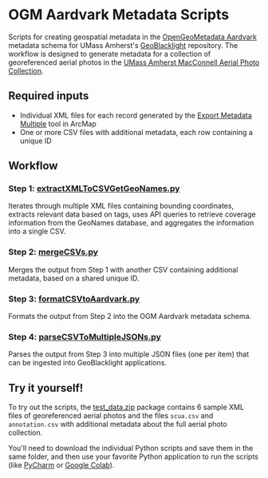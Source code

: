 # OGM Aardvark Metadata Scripts
Scripts for creating geospatial metadata in the [OpenGeoMetadata Aardvark](https://opengeometadata.org) metadata schema for UMass Amherst's [GeoBlacklight](https://geoblacklight.org) repository. The workflow is designed to generate metadata for a collection of georeferenced aerial photos in the [UMass Amherst MacConnell Aerial Photo Collection](https://credo.library.umass.edu/view/collection/mufs190).

## Required inputs

* Individual XML files for each record generated by the [Export Metadata Multiple](https://desktop.arcgis.com/en/arcmap/latest/tools/conversion-toolbox/export-metadata-multiple.htm) tool in ArcMap
* One or more CSV files with additional metadata, each row containing a unique ID

## Workflow

### Step 1: [extractXMLToCSVGetGeoNames.py](https://github.com/umass-gis/metadata-scripts/tree/main/1_extractXMLToCSVGetGeoNames)
Iterates through multiple XML files containing bounding coordinates, extracts relevant data based on tags, uses API queries to retrieve coverage information from the GeoNames database, and aggregates the information into a single CSV.

### Step 2: [mergeCSVs.py](https://github.com/umass-gis/metadata-scripts/tree/main/2_mergeCSVs)
Merges the output from Step 1 with another CSV containing additional metadata, based on a shared unique ID.

### Step 3: [formatCSVtoAardvark.py](https://github.com/umass-gis/metadata-scripts/tree/main/3_formatCSVToAardvark)
Formats the output from Step 2 into the OGM Aardvark metadata schema.

### Step 4: [parseCSVToMultipleJSONs.py](https://github.com/umass-gis/metadata-scripts/tree/main/4_parseCSVToMultipleJSONs)
Parses the output from Step 3 into multiple JSON files (one per item) that can be ingested into GeoBlacklight applications.

## Try it yourself!
To try out the scripts, the [test_data.zip](https://github.com/umass-gis/metadata-scripts/blob/main/test_data.zip) package contains 6 sample XML files of georeferenced aerial photos and the files `scua.csv` and `annotation.csv` with additional metadata about the full aerial photo collection.

You'll need to download the individual Python scripts and save them in the same folder, and then use your favorite Python application to run the scripts (like [PyCharm](https://www.jetbrains.com/pycharm/) or [Google Colab](https://colab.research.google.com)).

